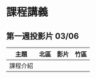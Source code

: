 # 課程講義

## 第一週投影片 03/06
| 主題         | 北區        | 影片        | 竹區                           |
| ------------ | ----------- | ----------- | ------------------------------ |
| 課程介紹     | |  |  |
